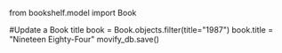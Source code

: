 from bookshelf.model import Book

#Update a Book title
book = Book.objects.filter(title="1987")
book.title = "Nineteen Eighty-Four"
movify_db.save()
